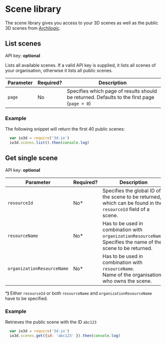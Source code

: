 # Scene library

The scene library gives you access to your 3D scenes as well as the public 3D scenes from [Archilogic](https://spaces.archilogic.com/explore).

## List scenes

API key: **optional**

Lists all available scenes.
If a valid API key is supplied, it lists all scenes of your organisation, otherwise it lists all public scenes.

| Parameter | Required? | Description |
| --- | --- | --- |
| `page` | No | Specifies which page of results should be returned. Defaults to the first page (`page = 0`) |

### Example

The following snippet will return the first 40 public scenes:

```javascript
  var io3d = require('3d.io')
  io3d.scenes.list().then(console.log)
```
<!--
```bash
  curl -X POST -H 'content-type: application/json' -d '{ \
    "json-rpc": 2.0, \
    "id": "some-random-id", \
    "method": "Model.list", \
    "params": { \
      "filter": {} \
    } \
  }'
```
-->

## Get single scene

API key: **optional**

| Parameter | Required? | Description |
| --- | --- | --- |
| `resourceId` | No* | Specifies the global ID of the scene to be returned, which can be found in the `resourceId` field of a scene. |
| `resourceName` | No* | Has to be used in combination with `organizationResourceName`.<br>Specifies the name of the scene to be returned. |
| `organizationResourceName` | No* | Has to be used in combination with `resourceName`.<br>Name of the organisation who owns the scene.

***)** Either `resourceId` or both `resourceName` and `organizationResourceName` have to be specified.

### Example

Retrieves the public scene with the ID `abc123`

```javascript
  var io3d = require('3d.io')
  io3d.scenes.get({id: 'abc123' }).then(console.log)
```
<!--
```bash
  curl -X POST -H 'content-type: application/json' -d '{ \
    "json-rpc": 2.0, \
    "id": "some-random-id", \
    "method": "Model.read", \
    "params": { \
      "arguments": { \
        "resourceId": "abc123" \
      } \
    } \
  }'
```
-->
